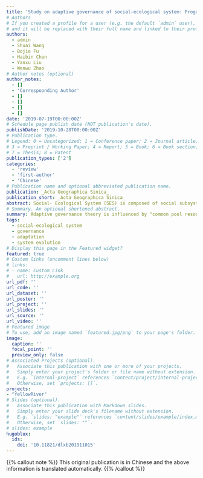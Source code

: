 ```yaml
---
title: 'Study on adaptive governance of social-ecological system: Progress and prospect'
# Authors
# If you created a profile for a user (e.g. the default `admin` user), write the username (folder name) here
# and it will be replaced with their full name and linked to their profile.
authors:
  - admin
  - Shuai Wang
  - Bojie Fu
  - Haibin Chen
  - Yanxu Liu
  - Wenwu Zhao
# Author notes (optional)
author_notes:
  - []
  - 'Correspoonding Author'
  - []
  - []
  - []
  - []
date: '2019-07-19T00:00:00Z'
# Schedule page publish date (NOT publication's date).
publishDate: '2019-10-28T00:00:00Z'
# Publication type.
# Legend: 0 = Uncategorized; 1 = Conference paper; 2 = Journal article;
# 3 = Preprint / Working Paper; 4 = Report; 5 = Book; 6 = Book section;
# 7 = Thesis; 8 = Patent
publication_types: ['2']
categories:
  - 'review'
  - 'first-author'
  - 'Chinese'
# Publication name and optional abbreviated publication name.
publication: _Acta Geographica Sinica_
publication_short: _Acta Geographica Sinica_
abstract: Social- Ecological System (SES) is composed of social subsystem, ecological subsystem and the interaction between them; its structure, functions, and characteristics are different from those of social subsystem or ecological subsystem alone. Relying on adaptive social mechanisms of power- sharing and decision making, the adaptive governance of SES aims to guarantee human well- being in a sustainable manner under dynamic conditions. Adaptive governance theory is influenced by "common pool resources management", "resilience" and "governance", and lays a foundation for the construction of transformative governance and collaborative governance. This theory has three main objectives:(1) understanding and coping with the multi- stability, nonlinearity, uncertainty, integrity and complexity of SES; (2) establishing non- confrontational social structure, power- sharing structure and decision- making structure, and match with social subsystem and ecological subsystem; (3) achieving sustainable management of ecosystem services through an integrated approach. Therefore, in the face of the "Anthropocene" of human-behaviour-dominant surface processes, achieving adaptive governance helps to deal with the complexity and uncertainty of SES. Given the rapid changes in China's environment and the increasingly complicated interactions between China and countries all over the world, it will be helpful for future studies to pay close attention to the following fields:(1) understand the multi-interaction processes of a coupled system, and enhance its adaptability; (2) emphasize the significance of a holistic approach of studying SES; (3) improve the ability to understand and predict system dynamics in the context of environmental change.
# Summary. An optional shortened abstract.
summary: Adaptive governance theory is influenced by "common pool resources management", "resilience" and "governance", and lays a foundation for the construction of transformative governance and collaborative governance. 
tags:
  - social-ecological system
  - governance
  - adaptation
  - system evolution
# Display this page in the Featured widget?
featured: true
# Custom links (uncomment lines below)
# links:
# - name: Custom Link
#   url: http://example.org
url_pdf: ''
url_code: ''
url_dataset: ''
url_poster: ''
url_project: ''
url_slides: ''
url_source: ''
url_video: ''
# Featured image
# To use, add an image named `featured.jpg/png` to your page's folder.
image:
  caption: ''
  focal_point: ''
  preview_only: false
# Associated Projects (optional).
#   Associate this publication with one or more of your projects.
#   Simply enter your project's folder or file name without extension.
#   E.g. `internal-project` references `content/project/internal-project/index.md`.
#   Otherwise, set `projects: []`.
projects:
- "YellowRiver"
# Slides (optional).
#   Associate this publication with Markdown slides.
#   Simply enter your slide deck's filename without extension.
#   E.g. `slides: "example"` references `content/slides/example/index.md`.
#   Otherwise, set `slides: ""`.
# slides: example
hugoblox:
  ids:
    doi: '10.11821/dlxb201911015'
---
```


{{% callout note %}}
This original publication is in Chinese and the above information is translated automatically.
{{% /callout %}}